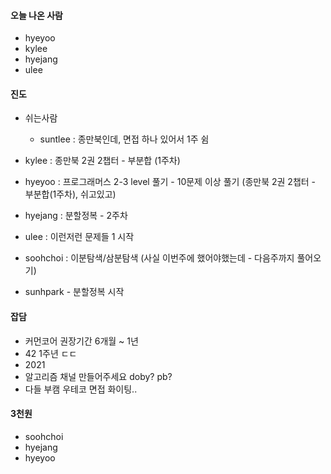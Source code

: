 #### 오늘 나온 사람
- hyeyoo
- kylee
- hyejang
- ulee

#### 진도
- 쉬는사람
  - suntlee : 종만북인데, 면접 하나 있어서 1주 쉼

- kylee : 종만북 2권 2챕터 - 부분합 (1주차)
- hyeyoo :  프로그래머스 2-3 level 풀기 - 10문제 이상 풀기 (종만북 2권 2챕터 - 부분합(1주차), 쉬고있고)
- hyejang : 분할정복 - 2주차
- ulee : 이런저런 문제들 1 시작
- soohchoi : 이분탐색/삼분탐색 (사실 이번주에 했어야했는데 - 다음주까지 풀어오기)
- sunhpark - 분할정복 시작

#### 잡담
- 커먼코어 권장기간 6개월 ~ 1년
- 42 1주년 ㄷㄷ
- 2021
- 알고리즘 채널 만들어주세요 doby? pb?
- 다들 부캠 우테코 면접 화이팅..

#### 3천원
- soohchoi
- hyejang
- hyeyoo
